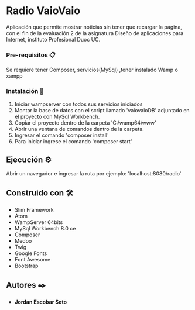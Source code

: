 # Radio VaioVaio

Aplicación que permite mostrar noticias sin tener que recargar la página, con el fin de la evaluación 2 de la asignatura Diseño de aplicaciones para Internet, instituto Profesional Duoc UC.

### Pre-requisitos 📋

Se requiere tener Composer, servicios(MySql) ,tener instalado Wamp o xampp

### Instalación 🔧

1. Iniciar wampserver con todos sus servicios iniciados
2. Montar la base de datos con el script llamado 'vaiovaioDB' adjuntado en el proyecto con MySql Workbench.
3. Copiar el proyecto dentro de la carpeta 'C:\wamp64\www' 
4. Abrir una ventana de comandos dentro de la carpeta.
5. Ingresar el comando 'composer install'
6. Para iniciar ingrese el comando 'composer start'

## Ejecución ⚙️

 Abrir un navegador e ingresar la ruta por ejemplo: 'localhost:8080/radio' 

 ## Construido con 🛠️

* Slim Framework
* Atom
* WampServer 64bits
* MySql Workbench 8.0 ce
* Composer
* Medoo
* Twig
* Google Fonts
* Font Awesome
* Bootstrap

## Autores ✒️

* **Jordan Escobar Soto** 
